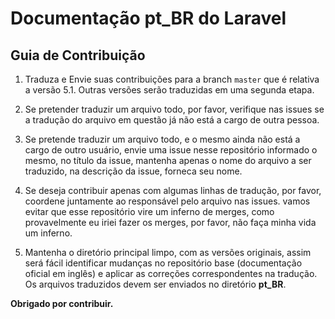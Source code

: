 # Documentação pt_BR do Laravel

## Guia de Contribuição

1) Traduza e Envie suas contribuições para a branch `master` que é relativa a versão 5.1. Outras versões serão traduzidas em uma segunda etapa.

2) Se pretender traduzir um arquivo todo, por favor, verifique nas issues se a tradução do arquivo em questão já não está a cargo de outra pessoa.

3) Se pretende traduzir um arquivo todo, e o mesmo ainda não está a cargo de outro usuário, envie uma issue nesse repositório informado o mesmo, no título da issue, mantenha apenas o nome do arquivo a ser traduzido, na descrição da issue, forneca seu nome.

4) Se deseja contribuir apenas com algumas linhas de tradução, por favor, coordene juntamente ao responsável pelo arquivo nas issues. vamos evitar que esse repositório vire um inferno de merges, como provavelmente eu iriei fazer os merges, por favor, não faça minha vida um inferno.

5) Mantenha o diretório principal limpo, com as versões originais, assim será fácil identificar mudanças no repositório base (documentação oficial em inglês) e aplicar as correções correspondentes na tradução. Os arquivos traduzidos devem ser enviados no diretório **pt_BR**.

**Obrigado por contribuir.**
